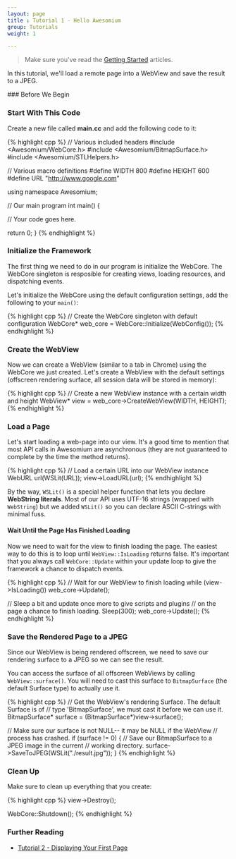 ```yaml
---
layout: page
title : Tutorial 1 - Hello Awesomium
group: Tutorials
weight: 1

---
```


> Make sure you've read the [Getting Started](http://wiki.awesomium.com/getting-started/) articles.

<p class="intro">In this tutorial, we'll load a remote page into a WebView and save the result to a JPEG.</p>
### Before We Begin

### Start With This Code

Create a new file called __main.cc__ and add the following code to it:

{% highlight cpp %}
// Various included headers
#include <Awesomium/WebCore.h>
#include <Awesomium/BitmapSurface.h>
#include <Awesomium/STLHelpers.h>

// Various macro definitions
#define WIDTH   800
#define HEIGHT  600
#define URL     "http://www.google.com"

using namespace Awesomium;

// Our main program
int main() {

  // Your code goes here.
  
  return 0;
}
{% endhighlight %}


### Initialize the Framework

The first thing we need to do in our program is initialize the WebCore. The WebCore singleton is resposible for creating views, loading resources, and dispatching events.

Let's initialize the WebCore using the default configuration settings, add the following to your `main()`:

{% highlight cpp %}
// Create the WebCore singleton with default configuration
WebCore* web_core = WebCore::Initialize(WebConfig());
{% endhighlight %}

### Create the WebView

Now we can create a WebView (similar to a tab in Chrome) using the WebCore we just created. Let's create a WebView with the default settings (offscreen rendering surface, all session data will be stored in memory):

{% highlight cpp %}
// Create a new WebView instance with a certain width and height
WebView* view = web_core->CreateWebView(WIDTH, HEIGHT);
{% endhighlight %}

### Load a Page

Let's start loading a web-page into our view. It's a good time to mention that most API calls in Awesomium are asynchronous (they are not guaranteed to complete by the time the method returns).

{% highlight cpp %}
// Load a certain URL into our WebView instance
WebURL url(WSLit(URL));
view->LoadURL(url);
{% endhighlight %}

By the way, `WSLit()` is a special helper function that lets you declare __WebString literals__. Most of our API uses UTF-16 strings (wrapped with `WebString`) but we added `WSLit()` so you can declare ASCII C-strings with minimal fuss.

#### Wait Until the Page Has Finished Loading

Now we need to wait for the view to finish loading the page. The easiest way to do this is to loop until `WebView::IsLoading` returns false. It's important that you always call `WebCore::Update` within your update loop to give the framework a chance to dispatch events.

{% highlight cpp %}
// Wait for our WebView to finish loading
while (view->IsLoading())
  web_core->Update();
  
// Sleep a bit and update once more to give scripts and plugins
// on the page a chance to finish loading.
Sleep(300);
web_core->Update();
{% endhighlight %}

### Save the Rendered Page to a JPEG

Since our WebView is being rendered offscreen, we need to save our rendering surface to a JPEG so we can see the result.

You can access the surface of all offscreen WebViews by calling `WebView::surface()`. You will need to cast this surface to `BitmapSurface` (the default Surface type) to actually use it.

{% highlight cpp %}
// Get the WebView's rendering Surface. The default Surface is of
// type 'BitmapSurface', we must cast it before we can use it.
BitmapSurface* surface = (BitmapSurface*)view->surface();

// Make sure our surface is not NULL-- it may be NULL if the WebView 
// process has crashed.
if (surface != 0) {
  // Save our BitmapSurface to a JPEG image in the current
  // working directory.
  surface->SaveToJPEG(WSLit("./result.jpg"));
}
{% endhighlight %}

### Clean Up

Make sure to clean up everything that you create:

{% highlight cpp %}
view->Destroy();

WebCore::Shutdown();
{% endhighlight %}

### Further Reading

 * [Tutorial 2 - Displaying Your First Page](/tutorials/tutorial-2-displaying-your-first-page.html)

